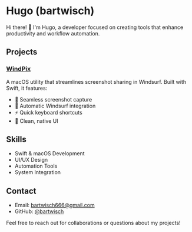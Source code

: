 # Hugo (bartwisch)

Hi there! 👋 I'm Hugo, a developer focused on creating tools that enhance productivity and workflow automation.

## Projects

### [WindPix](https://github.com/bartwisch/windpix)
A macOS utility that streamlines screenshot sharing in Windsurf. Built with Swift, it features:
- 📸 Seamless screenshot capture
- 🔄 Automatic Windsurf integration
- ⚡️ Quick keyboard shortcuts
- 🎨 Clean, native UI

## Skills
- Swift & macOS Development
- UI/UX Design
- Automation Tools
- System Integration

## Contact
- Email: bartwisch666@gmail.com
- GitHub: [@bartwisch](https://github.com/bartwisch)

Feel free to reach out for collaborations or questions about my projects!
